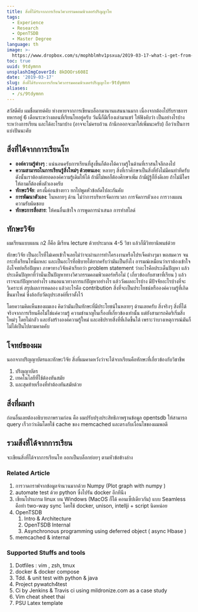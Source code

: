 ```yaml
---
title: สิ่งที่ได้รับจากการเรียนวิศวกรรมคอมพิวเตอร์ปริญญาโท
tags:
  - Experience
  - Research
  - OpenTSDB
  - Master Degree
language: th
image: >-
  https://www.dropbox.com/s/mophblmhv1psxua/2019-03-17-what-i-get-from-master-degree.jpg?raw=1
toc: true
uuid: 9tdymnn
unsplashImgCoverId: 8kDOOrs608I
date: '2019-03-17'
slug: สิ่งที่ได้รับจากการเรียนวิศวกรรมคอมพิวเตอร์ปริญญาโท-9tdymnn
aliases:
  - /s/9tdymnn
---
```


สวัสดีคับ ผมชื่อมายด์คับ ห่างหายจากการเขียนบล็อกมานานแสนนานมาก เนื่องจากต้องไปรับราชการทหารอยู่ 6 เดือนระหว่างตอนที่เรียนโทอยู่ครับ วันนี้ก็มีเรื่องเล่ามาแชร์ ให้ฟังคับว่า เป็นอย่างไรบ้างระหว่างการเรียน และได้อะไรมาบ้าง (อาจจะไม่ครบถ้วน ถ้านึกออกจะมาใส่เพิ่มนะครับ) ถือว่าเป็นการแบ่งปันนะคับ

## สิ่งที่ได้จากการเรียนโท
* **องค์ความรู้ต่างๆ** : แน่นอนครับการเรียนที่สูงขึ้นก็ต้องได้ความรู้ในด้านที่เราสนใจลึกลงไป
* **ความสามารถในการเรียนรู้สิ่งใหม่ๆ ด้วยตนเอง**: หลายๆ สิ่งที่เราศึกษาเป็นสิ่งที่ยังไม่มีคนทำทีครับ ดังนั้นเราต้องต่อยอดองค์ความรู้เดิมให้ได้ ถ้ามีไม่พอก็ต้องศึกษาเพิ่ม ถ้ามีผู้รู้ก็ยิ่งดีเลย ถ้าไม่มีใครให้ถามก็ต้องพึ่งตัวเองครับ
* **ทักษะวิจัย**: ตรงนี้ค่อนข้างยาว ยกไปพูดหัวข้อถัดไปละกันคับ
* **การพัฒนาตัวเอง**: ในหลายๆ ด้าน ไม่ว่าการบริหารจัดการเวลา การจัดการตัวเอง การวางแผน ความรับผิดชอบ
* **ทักษะการสื่อสาร**: ให้คนอื่นเข้าใจ การพูดการนำเสนอ การทำสไลด์

## ทักษะวิจัย
ผมเรียนแบบแผน ก2 ก็คือ มีเรียน lecture ด้วยประมาณ 4-5 วิชา แล้วก็มีวิทยานิพนธ์ด้วย

ทักษะวิจัย เป็นอะไรที่ไม่เคยเข้าใจเลยไม่ว่าจะผ่านการทำโครงงานหรือโปรเจ็คต่างๆมา พอสมควร จนกระทั่งเรียนโทนี่แหละ และเป็นอะไรที่อธิบายได้ยากครับว่ามันเป็นยังไง อารมณ์เหมือนว่าเราต้องเข้าใจถึงโจทย์หรือปัญหา ภาษาทางวิจัยเค้าเรียกว่า problem statement ว่าอะไรคือประเด็นปัญหา แล้วประเด็นปัญหาที่ว่านั่นเป็นปัญหาทางวิศวกรรมคอมพิวเตอร์หรือไม่ ( เกี่ยวข้องกับสาขาที่เรียน ) แล้วเราจะแก้ปัญหาอย่างไร เสนอแนวทางการแก้ปัญหาอย่างไร แล้ววัดผลอะไรบ้าง มีปัจจัยอะไรบ้างที่จะวิเคราะห์ สรุปผลการทดลอง แล้วอะไรคือ contribution สิ่งที่จะเป็นประโยชน์หรือองค์ความรู้ที่เกิดขึ้นมาใหม่ ซึ่งล้อกับวัตถุประสงค์ที่เราตั้งไว้

โดยความคิดเห็นของผมเอง คิดว่ามันเป็นทักษะที่มีประโยชน์ในหลายๆ ด้านเลยครับ สิ่งจริงๆ สิ่งที่ได้จริงจากการเรียนคือไม่ใช่แค่ความรู้ ความชำนาญในเรื่องที่เกี่ยวข้องเท่านั้น แต่ยังสามารถคิดริเริ่มสิ่งใหม่ๆ โดยไม่กลัว และยังสร้างองค์ความรู้ใหม่ และอธิปรายสิ่งที่ที่เกิดขึ้นได้ เพราะว่าบางเหตุการณ์มันก็ไม่ได้เป็นไปตามคาดคับ

## โจทย์ของผม
นอกจากปริญญาบัตรและทักษะวิจัย สิ่งที่ผมคาดหวังว่าจะได้จากเรียนคือทักษะที่เกี่ยวข้องกับวิชาชีพ
1. ปริญญาบัตร
2. เทคโนโลยีที่ใช้ต้องทันสมัย
3. และสุดท้ายเรื่องที่ทำต้องทันสมัยด้วย

## สิ่งที่ผมทำ

ก่อนอื่นเลยต้องอธิบายภาพรวมก่อน คือ ผมปรับปรุงประสิทธิภาพฐานข้อมูล opentsdb ให้สามารถ query เร็วกว่าเดิมโดยใช้ cache ของ memcached และตรงกับเงื่อนไขของผมพอดี

## รวมสิ่งที่ได้จากการเรียน

จะเขียนสิ่งที่ได้จากการเรียนโท ออกเป็นบล็อกย่อยๆ ตามหัวข้อข้างล่าง

### Related Article
1. การวาดกราฟจากข้อมูลจำนวนมากด้วย Numpy (Plot graph with numpy )
2. automate test ด้วย python ซึ่งไปรัน docker อีกทีนึง
3. เขียนโปรแกรม linux บน Windows (MacOS ก็ได้ คอนเซ็ปเดียวกัน) แบบ Seamless คือทำ two-way sync โดยใช้ docker, unison, intellji + script นิดหน่อย
4. OpenTSDB
    1. Intro & Architecture
    2. OpenTSDB Internal
    3. Asynchronous programming using deferred object ( async Hbase )
5. memcached & internal

### Supported Stuffs and tools
1. Dotfiles : vim , zsh, tmux
2. docker & docker compose
3. Tdd. & unit test with python & java
4. Project pywatch4test
5. Ci by Jenkins & Travis ci using mildronize.com as a case study
6. Vim cheat sheet thai
7. PSU Latex template
